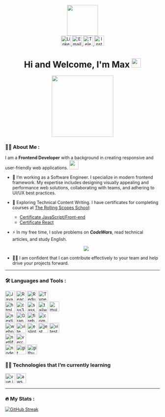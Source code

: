 <div align="center">
  <div align="center">
    <img src="https://media.giphy.com/media/gjrYDwbjnK8x36xZIO/giphy.gif" width="100"/>
  </div> 
  <a href="https://www.linkedin.com/in/maxim-fil-62b622265/" target="_blank">
    <img height="32"  src="https://img.shields.io/badge/LinkedIn-blue?style=flat&labelColor=blue&logo=linkedin&logoColor=white" alt="LinkedIn"/>
  </a>
  <a href="mailto:fil.maxim13@gmail.com">
    <img height="32" src="https://img.shields.io/badge/Email-red?style=flat&logo=gmail&labelColor=red&logoColor=white" alt="Email"/>
  </a>
  <a href="https://t.me/max_fil13" target="_blank">
    <img height="32" src="https://img.shields.io/badge/Telegram-0e76a8?style=flat&labelColor=0e76a8&logo=telegram&logoColor=white" alt="Telegram"/>
  </a>
  <a href="https://www.instagram.com/fil_max_/" target="_blank">
    <img height="32" src="https://img.shields.io/badge/Instagram-e84393?style=flat&labelColor=e84393&logo=instagram&logoColor=white" alt="Instagram"/>
  </a>
</div>

<h1 align="center">
  Hi and Welcome, I'm Max
  <img src="https://media.giphy.com/media/hvRJCLFzcasrR4ia7z/giphy.gif" width="30px"/>
</h1>

<div align="center">
  <img src="https://media.giphy.com/media/dWesBcTLavkZuG35MI/giphy.gif" height="200"/>
</div>

### :man_technologist: About Me :
I am a **Frontend Developer** with a background in creating responsive and user-friendly web applications. <img src="https://media.giphy.com/media/WUlplcMpOCEmTGBtBW/giphy.gif" width="30">
- :telescope: I’m working as a Software Engineer. I specialize in modern frontend framework. My expertise includes designing visually appealing and performance web solutions, collaborating with teams, and adhering to UI/UX best practices.

- :seedling: Exploring Technical Content Writing.
  I have certificates for completing courses at [The Rolling Scopes School](https://rs.school/):
  + <a href="https://app.rs.school/certificate/3516jdxn/" target="_blank">Certificate JavaScript/Front-end</a>
  + <a href="/" target="_blank">Certificate React</a>

- :zap: In my free time, I solve problems on ***CodeWars***, read technical articles, and study English.
  <p align="center"> <img src="https://www.codewars.com/users/fil_maxim/badges/large"/> </p>

- :dancing_men: I am confident that I can contribute effectively to your team and help drive your projects forward.

---

### :hammer_and_wrench: Languages and Tools :
<div align="left">
<img height="32" src="https://img.shields.io/badge/-Javascript-F0DB4F?style=for-the-badge&labelColor=black&logo=javascript&logoColor=F0DB4F" alt="Javascript"/>
<img height="32" src="https://img.shields.io/badge/-React-61DBFB?style=for-the-badge&labelColor=black&logo=react&logoColor=61DBFB" alt="React"/>
<img height="32" src="https://img.shields.io/badge/-Redux-764ABC?style=for-the-badge&labelColor=black&logo=redux&logoColor=764ABC" alt="Redux"/> 
<img height="32" src="https://img.shields.io/badge/-Typescript-007acc?style=for-the-badge&labelColor=black&logo=typescript&logoColor=007acc" alt="Typescript"/>
</div>

<div align="left">
<img height="32" src="https://img.shields.io/badge/-HTML5-E34F26?style=for-the-badge&labelColor=black&logo=html5&logoColor=E34F26" alt="html5"/>
<img height="32" src="https://img.shields.io/badge/-CSS3-1572B6?style=for-the-badge&labelColor=black&logo=css3&logoColor=1572B6" alt="css3"/>
<img height="32" src="https://img.shields.io/badge/-sass-CC6699?style=for-the-badge&labelColor=black&logo=sass&logoColor=CC6699" alt="sass"/>
<img height="32" src="https://img.shields.io/badge/-Tailwind CSS-06B6D4?style=for-the-badge&labelColor=black&logo=tailwindcss&logoColor=06B6D4" alt="tailwindcss"/>
<img height="32" src="https://img.shields.io/badge/-mui-007FFF?style=for-the-badge&labelColor=black&logo=mui&logoColor=007FFF" alt="mui"/>  
</div>

<div align="left">
  <img height="32" src="https://img.shields.io/badge/-next.js-black?style=for-the-badge&labelColor=black&logo=nextdotjs&logoColor=white" alt="nextjs"/>
  <img height="32" src="https://img.shields.io/badge/-GraphQl-E10098?style=for-the-badge&labelColor=black&logo=graphql&logoColor=E10098" alt="GraphQl"/>
  <img height="32" src="https://img.shields.io/badge/-firebase-FFCA28?style=for-the-badge&labelColor=black&logo=firebase&logoColor=FFCA28" alt="firebase"/>
  <img height="32" src="https://img.shields.io/badge/commercetools-00b39e?style=for-the-badge" alt="commercetools"/>
</div>

<div align="left">
  <img height="32" src="https://img.shields.io/badge/-webpack-8DD6F9?style=for-the-badge&labelColor=black&logo=webpack&logoColor=8DD6F9" alt="webpack"/>
  <img height="32" src="https://img.shields.io/badge/-vite-646CFF?style=for-the-badge&labelColor=black&logo=vite&logoColor=646CFF" alt="vite"/>
  <img height="32" src="https://img.shields.io/badge/-eslint-4B32C3?style=for-the-badge&labelColor=black&logo=eslint&logoColor=4B32C3" alt="eslint"/>
  <img height="32" src="https://img.shields.io/badge/-jest-C21325?style=for-the-badge&labelColor=black&logo=jest&logoColor=C21325" alt="jest"/>
  <img height="32" src="https://img.shields.io/badge/-vitest-6E9F18?style=for-the-badge&labelColor=black&logo=vitest&logoColor=6E9F18" alt="vitest"/>
</div>

<div align="left">
  <img height="32" src="https://img.shields.io/badge/-netlify-00C7B7?style=for-the-badge&labelColor=black&logo=netlify&logoColor=00C7B7" alt="netlify"/>
  <img height="32" src="https://img.shields.io/badge/-vercel-000000?style=for-the-badge&labelColor=black&logo=vercel&logoColor=white" alt="vercel"/>
</div>

<div align="left">
  <img height="32" src="https://img.shields.io/badge/-node.js-339933?style=for-the-badge&labelColor=black&logo=nodedotjs&logoColor=#339933" alt="nodejs"/>
  <img height="32" src="https://img.shields.io/badge/-git-F05032?style=for-the-badge&labelColor=black&logo=git&logoColor=F05032" alt="git"/>
  <img height="32" src="https://img.shields.io/badge/-github-181717?style=for-the-badge&labelColor=black&logo=github&logoColor=white" alt="github"/>
</div>

### 🧑‍🎓 Technologies that I’m currently learning

<div align="left">
  <img height="32" src="https://img.shields.io/badge/-vue.js-4FC08D?style=for-the-badge&labelColor=black&logo=vuedotjs&logoColor=4FC08D" alt="vue.js"/>
  <img height="32" src="https://img.shields.io/badge/-aws-232F3E?style=for-the-badge&labelColor=black&logo=amazonaws&logoColor=white" alt="aws"/>
</div>

---
### :fire: My Stats :
[![GitHub Streak](http://github-readme-streak-stats.herokuapp.com?user=FilMaxim&theme=dark&background=000000)](https://git.io/streak-stats)
